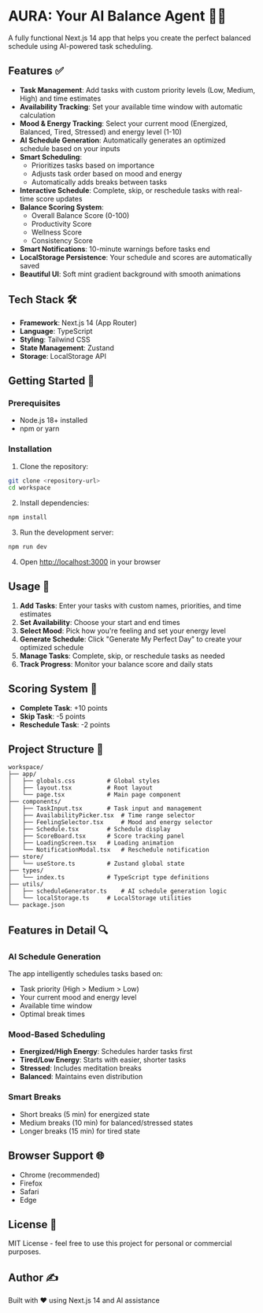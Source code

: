 # AURA: Your AI Balance Agent 🌿✨

A fully functional Next.js 14 app that helps you create the perfect balanced schedule using AI-powered task scheduling.

## Features ✅

- **Task Management**: Add tasks with custom priority levels (Low, Medium, High) and time estimates
- **Availability Tracking**: Set your available time window with automatic calculation
- **Mood & Energy Tracking**: Select your current mood (Energized, Balanced, Tired, Stressed) and energy level (1-10)
- **AI Schedule Generation**: Automatically generates an optimized schedule based on your inputs
- **Smart Scheduling**: 
  - Prioritizes tasks based on importance
  - Adjusts task order based on mood and energy
  - Automatically adds breaks between tasks
- **Interactive Schedule**: Complete, skip, or reschedule tasks with real-time score updates
- **Balance Scoring System**:
  - Overall Balance Score (0-100)
  - Productivity Score
  - Wellness Score
  - Consistency Score
- **Smart Notifications**: 10-minute warnings before tasks end
- **LocalStorage Persistence**: Your schedule and scores are automatically saved
- **Beautiful UI**: Soft mint gradient background with smooth animations

## Tech Stack 🛠️

- **Framework**: Next.js 14 (App Router)
- **Language**: TypeScript
- **Styling**: Tailwind CSS
- **State Management**: Zustand
- **Storage**: LocalStorage API

## Getting Started 🚀

### Prerequisites

- Node.js 18+ installed
- npm or yarn

### Installation

1. Clone the repository:
```bash
git clone <repository-url>
cd workspace
```

2. Install dependencies:
```bash
npm install
```

3. Run the development server:
```bash
npm run dev
```

4. Open [http://localhost:3000](http://localhost:3000) in your browser

## Usage 📖

1. **Add Tasks**: Enter your tasks with custom names, priorities, and time estimates
2. **Set Availability**: Choose your start and end times
3. **Select Mood**: Pick how you're feeling and set your energy level
4. **Generate Schedule**: Click "Generate My Perfect Day" to create your optimized schedule
5. **Manage Tasks**: Complete, skip, or reschedule tasks as needed
6. **Track Progress**: Monitor your balance score and daily stats

## Scoring System 🎯

- **Complete Task**: +10 points
- **Skip Task**: -5 points
- **Reschedule Task**: -2 points

## Project Structure 📁

```
workspace/
├── app/
│   ├── globals.css         # Global styles
│   ├── layout.tsx          # Root layout
│   └── page.tsx            # Main page component
├── components/
│   ├── TaskInput.tsx       # Task input and management
│   ├── AvailabilityPicker.tsx  # Time range selector
│   ├── FeelingSelector.tsx     # Mood and energy selector
│   ├── Schedule.tsx        # Schedule display
│   ├── ScoreBoard.tsx      # Score tracking panel
│   ├── LoadingScreen.tsx   # Loading animation
│   └── NotificationModal.tsx   # Reschedule notification
├── store/
│   └── useStore.ts         # Zustand global state
├── types/
│   └── index.ts            # TypeScript type definitions
├── utils/
│   ├── scheduleGenerator.ts    # AI schedule generation logic
│   └── localStorage.ts     # LocalStorage utilities
└── package.json
```

## Features in Detail 🔍

### AI Schedule Generation
The app intelligently schedules tasks based on:
- Task priority (High > Medium > Low)
- Your current mood and energy level
- Available time window
- Optimal break times

### Mood-Based Scheduling
- **Energized/High Energy**: Schedules harder tasks first
- **Tired/Low Energy**: Starts with easier, shorter tasks
- **Stressed**: Includes meditation breaks
- **Balanced**: Maintains even distribution

### Smart Breaks
- Short breaks (5 min) for energized state
- Medium breaks (10 min) for balanced/stressed states
- Longer breaks (15 min) for tired state

## Browser Support 🌐

- Chrome (recommended)
- Firefox
- Safari
- Edge

## License 📄

MIT License - feel free to use this project for personal or commercial purposes.

## Author ✍️

Built with ❤️ using Next.js 14 and AI assistance
